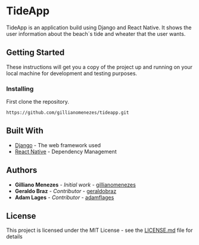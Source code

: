 # TideApp

TideApp is an application build using Django and React Native. It shows the user information about the beach´s tide and wheater that the user wants.

## Getting Started

These instructions will get you a copy of the project up and running on your local machine for development and testing purposes.

### Installing

First clone the repository.

```
https://github.com/gillianomenezes/tideapp.git
```

## Built With

- [Django](https://www.djangoproject.com/) - The web framework used
- [React Native](https://facebook.github.io/react-native/) - Dependency Management

## Authors

- **Gilliano Menezes** - _Initial work_ - [gillianomenezes](https://github.com/gillianomenezes)
- **Geraldo Braz** - _Contributor_ - [geraldobraz](https://github.com/geraldobraz)
- **Adam Lages** - _Contributor_ - [adamflages](https://github.com/adamflages)

## License

This project is licensed under the MIT License - see the [LICENSE.md](LICENSE.md) file for details
